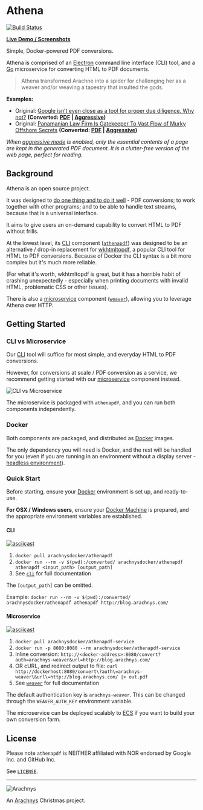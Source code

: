 # Athena

[![Build Status](https://travis-ci.org/arachnys/athenapdf.svg?branch=master)](https://travis-ci.org/arachnys/athenapdf)

[**Live Demo / Screenshots**][athenapdf]

Simple, Docker-powered PDF conversions.

Athena is comprised of an [Electron][electron] command line interface (CLI) tool, and a [Go][go] microservice for converting HTML to PDF documents.

> Athena transformed Arachne into a spider for challenging her as a weaver and/or weaving a tapestry that insulted the gods.

**Examples:**

- Original: [Google isn’t even close as a tool for proper due diligence. Why not?][example-1] **(Converted: [PDF][example-1-pdf] | [Aggressive][example-1-aggressive])**
- Original: [Panamanian Law Firm Is Gatekeeper To Vast Flow of Murky Offshore Secrets][example-2] **(Converted: [PDF][example-2-pdf] | [Aggressive][example-2-aggressive])**

_When [aggressive mode][aggressive] is enabled, only the essential contents of a page are kept in the generated PDF document. It is a clutter-free version of the web page, perfect for reading._


## Background

Athena is an open source project.

It was designed to [do one thing and to do it well][unixphil] - PDF conversions; to work together with other programs; and to be able to handle text streams, because that is a universal interface.

It aims to give users an on-demand capability to convert HTML to PDF without frills.

At the lowest level, its [CLI][cli] component ([`athenapdf`][cli]) was designed to be an alternative / drop-in replacement for [wkhtmltopdf], a popular CLI tool for HTML to PDF conversions. Because of Docker the CLI syntax is a bit more complex but it's much more reliable.

(For what it's worth, wkhtmltopdf is great, but it has a horrible habit of crashing unexpectedly - especially when printing documents with invalid HTML, problematic CSS or other issues).

There is also a [microservice][weaver] component ([`weaver`][weaver]), allowing you to leverage Athena over HTTP.

## Getting Started

### CLI vs Microservice

Our [CLI][cli] tool will suffice for most simple, and everyday HTML to PDF conversions.

However, for conversions at scale / PDF conversion as a service, we recommend getting started with our [microservice][weaver] component instead.

![CLI vs Microservice](https://s3-eu-west-1.amazonaws.com/athena-pdf-public/examples/docker.png)

The microservice is packaged with `athenapdf`, and you can run both components independently.

### Docker

Both components are packaged, and distributed as [Docker][docker] images.

The only dependency you will need is Docker, and the rest will be handled for you (even if you are running in an environment without a display server - [headless environment][headless]).

### Quick Start

Before starting, ensure your [Docker][docker] environment is set up, and ready-to-use.

**For OSX / Windows users**, ensure your [Docker Machine][docker-machine] is prepared, and the appropriate environment variables are established.

#### CLI

[![asciicast](https://asciinema.org/a/c1fbvtdnrctfq6baipfox00ct.png)](https://asciinema.org/a/c1fbvtdnrctfq6baipfox00ct)

1. `docker pull arachnysdocker/athenapdf`
2. `docker run --rm -v $(pwd):/converted/ arachnysdocker/athenapdf athenapdf <input_path> [output_path]`
3. See [`cli`][cli] for full documentation

The `[output_path]` can be omitted.

Example: `docker run --rm -v $(pwd):/converted/ arachnysdocker/athenapdf athenapdf http://blog.arachnys.com/`

#### Microservice

[![asciicast](https://asciinema.org/a/41247.png)](https://asciinema.org/a/41247)

1. `docker pull arachnysdocker/athenapdf-service`
2. `docker run -p 8080:8080 --rm arachnysdocker/athenapdf-service`
3. Inline conversion: `http://<docker-address>:8080/convert?auth=arachnys-weaver&url=http://blog.arachnys.com/`
4. OR cURL, and redirect output to file: `curl http://dockerhost:8080/convert\?auth\=arachnys-weaver\&url\=http://blog.arachnys.com/ |> out.pdf`
5. See [`weaver`][weaver] for full documentation

The default authentication key is `arachnys-weaver`. This can be changed through the `WEAVER_AUTH_KEY` environment variable.

The microservice can be deployed scalably to [ECS][ecs] if you want to build your own conversion farm.

## License

Please note `athenapdf` is NEITHER affiliated with NOR endorsed by Google Inc. and GitHub Inc.

See [`LICENSE`](LICENSE).

---

![Arachnys](https://s3-eu-west-1.amazonaws.com/athena-pdf-public/examples/logo.png)

An [Arachnys][arachnys] Christmas project.


[athenapdf]: http://www.athenapdf.com/
[unixphil]: https://en.wikipedia.org/wiki/Unix_philosophy
[example-1]: http://blog.arachnys.com/google-isnt-even-close-to-proper-due-diligence.-why-not?utm_campaign=athena&utm_medium=external%20website&utm_source=github&utm_content=readme
[example-1-pdf]: https://s3-eu-west-1.amazonaws.com/athena-pdf-public/examples/d0ae9e636bb7edceac48bd9b0780ad9dd69397cc.pdf
[example-1-aggressive]: https://s3-eu-west-1.amazonaws.com/athena-pdf-public/examples/d0ae9e636bb7edceac48bd9b0780ad9dd69397cc-aggressive.pdf
[example-2]: https://panamapapers.icij.org/20160403-mossack-fonseca-offshore-secrets.html
[example-2-pdf]: https://s3-eu-west-1.amazonaws.com/athena-pdf-public/examples/f86e19ea13661e47c1f5f83bbde650eb3fe85aad.pdf
[example-2-aggressive]: https://s3-eu-west-1.amazonaws.com/athena-pdf-public/examples/f86e19ea13661e47c1f5f83bbde650eb3fe85aad-aggressive.pdf
[aggressive]: cli/docs/aggressive.md
[electron]: http://electron.atom.io/
[go]: https://golang.org/
[cli]: cli/
[weaver]: weaver/
[wkhtmltopdf]: http://wkhtmltopdf.org/
[cloudconvert]: https://cloudconvert.com/
[docker]: https://www.docker.com/
[docker-machine]: https://docs.docker.com/mac/step_one/
[headless]: http://internetofthingsagenda.techtarget.com/definition/headless-system
[arachnys]: https://www.arachnys.com/?utm_campaign=athena&utm_medium=external%20website&utm_source=github&utm_content=readme
[ecs]: https://aws.amazon.com/ecs/details/
